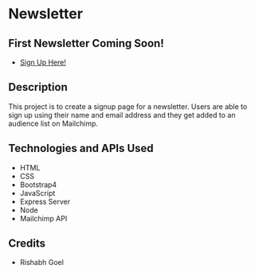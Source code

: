 # Newsletter

## First Newsletter Coming Soon!
* [Sign Up Here!](https://newsletter-rg.herokuapp.com/)

## Description
This project is to create a signup page for a newsletter. Users are able to sign up using their name and email address and they get added to an audience list on Mailchimp. 

## Technologies and APIs Used
- HTML 
- CSS
- Bootstrap4
- JavaScript
- Express Server
- Node
- Mailchimp API

## Credits
- Rishabh Goel